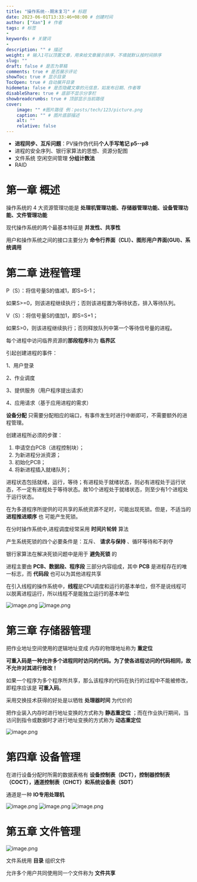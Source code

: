 ```yaml
---
title: "操作系统--期末复习" # 标题
date: 2023-06-01T13:33:46+08:00 # 创建时间
author: ["Xan"] # 作者
tags: # 标签
-
keywords: # 关键词
- 
description: "" # 描述
weight: # 输入1可以顶置文章，用来给文章展示排序，不填就默认按时间排序
slug: ""
draft: false # 是否为草稿
comments: true # 是否展示评论
showToc: true # 显示目录
TocOpen: true # 自动展开目录
hidemeta: false # 是否隐藏文章的元信息，如发布日期、作者等
disableShare: true # 底部不显示分享栏
showbreadcrumbs: true # 顶部显示当前路径
cover:
    image: "" #图片路径 例：posts/tech/123/picture.png
    caption: "" # 图片底部描述
    alt: ""
    relative: false
---
```


- **进程同步、互斥问题**：PV操作伪代码**个人手写笔记 p5--p8**
- 进程的安全序列、银行家算法的思想、资源分配图
- 文件系统 空闲空间管理 **分组计数法**
- RAID

# 第一章 概述
操作系统的 4 大资源管理功能是 **处理机管理功能、存储器管理功能、设备管理功能、文件管理功能**

现代操作系统的两个最基本特征是 **并发性、共享性**

用户和操作系统之间的接口主要分为 **命令行界面（CLI）、图形用户界面(GUI)、系统调用**

# 第二章 进程管理
P（S）：将信号量S的值减1，即S=S-1；

如果S>=0，则该进程继续执行；否则该进程置为等待状态，排入等待队列。

V（S）：将信号量S的值加1，即S=S+1；

如果S>0，则该进程继续执行；否则释放队列中第一个等待信号量的进程。

每个进程中访问临界资源的**那段程序**称为 **临界区**

引起创建进程的事件：

1、用户登录

2、作业调度

3、提供服务（用户程序提出请求）

4、应用请求（基于应用进程的需求）

**设备分配** 只需要分配相应的端口，有事件发生时进行中断即可，不需要额外的进程管理。

创建进程所必须的步骤：
1. 申请空白PCB（进程控制块）；
2. 为新进程分派资源；
3. 初始化PCB；
4. 将新进程插入就绪队列；

进程状态包括就绪，运行，等待；有进程处于就绪状态，则必有进程处于运行状态，不一定有进程处于等待状态。故10个进程处于就绪状态，则至少有1个进程处于运行状态。
 
在为多道程序所提供的可共享的系统资源不足时，可能出现死锁。但是，不适当的 **进程推进顺序** 也 可能产生死锁。

在分时操作系统中,进程调度经常采用 **时间片轮转** 算法

产生系统死锁的四个必要条件是：互斥、 **请求与保持**  、循环等待和不剥夺

银行家算法在解决死锁问题中是用于 **避免死锁** 的

进程主要由 **PCB、数据段、程序段** 三部分内容组成，其中 **PCB** 是进程存在的唯一标志，而 **代码段** 也可以为其他进程共享

在引入线程的操作系统中，**线程**是CPU调度和运行的基本单位，但不是说线程可以脱离进程运行，所以线程不是能独立运行的基本单位

![image.png](https://bu.dusays.com/2023/06/01/647848f467641.png)
![image.png](https://bu.dusays.com/2023/06/02/6479504360737.png)


# 第三章 存储器管理
把作业地址空间使用的逻辑地址变成 内存的物理地址称为 **重定位**

**可重入码是一种允许多个进程同时访问的代码。为了使各进程访问的代码相同，故不允许对其进行修改！**

如果一个程序为多个程序所共享，那么该程序的代码在执行的过程中不能被修改，即程序应该是 **可重入码**。

采用交换技术获得的好处是以牺牲  **处理器时间** 为代价的

把作业装入内存时进行地址变换的方式称为 **静态重定位**  ；而在作业执行期间，当访问到指令或数据时才进行地址变换的方式称为 **动态重定位**

![image.png](https://bu.dusays.com/2023/06/01/647855103de8d.png)
# 第四章 设备管理
在进行设备分配时所需的数据表格有 **设备控制表（DCT），控制器控制表（COCT），通道控制表（CHCT）和系统设备表（SDT）**

通道是一种 **IO专用处理机**

![image.png](https://bu.dusays.com/2023/06/03/647b1acad5f4b.png)
![image.png](https://bu.dusays.com/2023/06/01/64785a5fd41fd.png)
![image.png](https://bu.dusays.com/2023/06/01/64785af95b6fe.png)
# 第五章 文件管理
![image.png](https://bu.dusays.com/2023/06/01/64785d387d47b.png)

文件系统用 **目录** 组织文件

允许多个用户共同使用同一个文件称为 **文件共享**